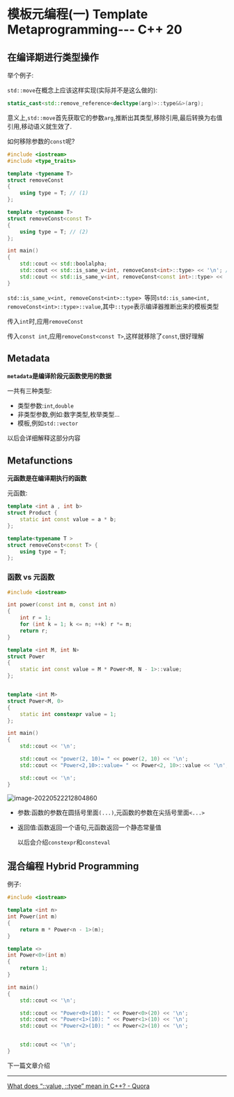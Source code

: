 # 模板元编程(一) Template Metaprogramming--- C++ 20

## 在编译期进行类型操作

举个例子:

`std::move`在概念上应该这样实现(实际并不是这么做的):

```cpp
static_cast<std::remove_reference<decltype(arg)>::type&&>(arg);
```

意义上,`std::move`首先获取它的参数`arg`,推断出其类型,移除引用,最后转换为右值引用,移动语义就生效了.



如何移除参数的`const`呢?

```cpp
#include <iostream>
#include <type_traits>

template <typename T>
struct removeConst
{
	using type = T; // (1)
};

template <typename T>
struct removeConst<const T>
{
	using type = T; // (2)
};

int main()
{
	std::cout << std::boolalpha;
	std::cout << std::is_same_v<int, removeConst<int>::type> << '\n'; // true    
	std::cout << std::is_same_v<int, removeConst<const int>::type> << '\n'; // true
}

```

`std::is_same_v<int, removeConst<int>::type> `等同`std::is_same<int, removeConst<int>::type>::value`,其中`::type`表示编译器推断出来的模板类型

传入`int`时,应用`removeConst`

传入`const int`,应用`removeConst<const T>`,这样就移除了`const`,很好理解



## Metadata

**`metadata`是编译阶段元函数使用的数据**

一共有三种类型:

- 类型参数:`int`,`double`
- 非类型参数,例如:数字类型,枚举类型...
- 模板,例如`std::vector`

以后会详细解释这部分内容

## Metafunctions

**元函数是在编译期执行的函数**

元函数:

```cpp
template <int a , int b>
struct Product {
    static int const value = a * b;
};

template<typename T >
struct removeConst<const T> {
    using type = T;
};
```



### 函数 vs 元函数

```cpp
#include <iostream>

int power(const int m, const int n)
{
	int r = 1;
	for (int k = 1; k <= n; ++k) r *= m;
	return r;
}

template <int M, int N>
struct Power
{
	static int const value = M * Power<M, N - 1>::value;
};


template <int M>
struct Power<M, 0>
{
	static int constexpr value = 1;
};

int main()
{
	std::cout << '\n';

	std::cout << "power(2, 10)= " << power(2, 10) << '\n';
	std::cout << "Power<2,10>::value= " << Power<2, 10>::value << '\n';

	std::cout << '\n';
}

```



![image-20220522212804860](https://lzx-figure-bed.obs.dualstack.cn-north-4.myhuaweicloud.com/Figurebed/202205222128980.png)

- 参数:函数的参数在圆括号里面`(...)`,元函数的参数在尖括号里面`<...>`

- 返回值:函数返回一个语句,元函数返回一个静态常量值

  以后会介绍`constexpr`和`consteval`

## 混合编程 Hybrid Programming 

例子:

```cpp
#include <iostream>

template <int n>
int Power(int m)
{
	return m * Power<n - 1>(m);
}

template <>
int Power<0>(int m)
{
	return 1;
}

int main()
{
	std::cout << '\n';

	std::cout << "Power<0>(10): " << Power<0>(20) << '\n';
	std::cout << "Power<1>(10): " << Power<1>(10) << '\n';
	std::cout << "Power<2>(10): " << Power<2>(10) << '\n';


	std::cout << '\n';
}

```

下一篇文章介绍

------

[What does “::value, ::type” mean in C++? - Quora](https://www.quora.com/What-does-value-type-mean-in-C)